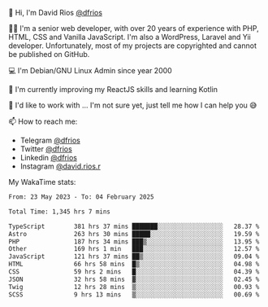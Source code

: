 👋 Hi, I'm David Rios [@dfrios](https://github.com/dfrios)

👨‍💻 I'm a senior web developer, with over 20 years of experience with PHP, HTML, CSS and Vanilla JavaScript. I'm also a WordPress, Laravel and Yii developer. Unfortunately, most of my projects are copyrighted and cannot be published on GitHub.

💻 I'm Debian/GNU Linux Admin since year 2000

🌱 I'm currently improving my ReactJS skills and learning Kotlin

💞️ I'd like to work with ... I'm not sure yet, just tell me how I can help you 😅


📫 How to reach me:
* Telegram [@dfrios](https://t.me/dfrios)
* Twitter [@dfrios](https://twitter.com/dfrios)
* Linkedin [@dfrios](https://linkedin.com/in/dfrios)
* Instagram [@david.rios.r](https://instagram.com/david.rios.r)



My WakaTime stats:
<!--START_SECTION:waka-->

```txt
From: 23 May 2023 - To: 04 February 2025

Total Time: 1,345 hrs 7 mins

TypeScript        381 hrs 37 mins ███████░░░░░░░░░░░░░░░░░░   28.37 %
Astro             263 hrs 30 mins █████░░░░░░░░░░░░░░░░░░░░   19.59 %
PHP               187 hrs 34 mins ███▒░░░░░░░░░░░░░░░░░░░░░   13.95 %
Other             169 hrs 1 min   ███░░░░░░░░░░░░░░░░░░░░░░   12.57 %
JavaScript        121 hrs 37 mins ██▒░░░░░░░░░░░░░░░░░░░░░░   09.04 %
HTML              66 hrs 58 mins  █▒░░░░░░░░░░░░░░░░░░░░░░░   04.98 %
CSS               59 hrs 2 mins   █░░░░░░░░░░░░░░░░░░░░░░░░   04.39 %
JSON              32 hrs 58 mins  ▓░░░░░░░░░░░░░░░░░░░░░░░░   02.45 %
Twig              12 hrs 28 mins  ▒░░░░░░░░░░░░░░░░░░░░░░░░   00.93 %
SCSS              9 hrs 13 mins   ▒░░░░░░░░░░░░░░░░░░░░░░░░   00.69 %
```

<!--END_SECTION:waka-->
